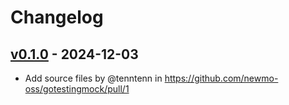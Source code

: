 # Changelog

## [v0.1.0](https://github.com/newmo-oss/gotestingmock/commits/v0.1.0) - 2024-12-03
- Add source files by @tenntenn in https://github.com/newmo-oss/gotestingmock/pull/1

